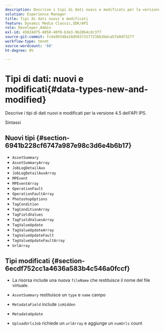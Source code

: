 ```yaml
---
description: Descrive i tipi di dati nuovi e modificati per la versione 4.5 dell'API IPS.
solution: Experience Manager
title: Tipi di dati nuovi e modificati
feature: Dynamic Media Classic,SDK/API
role: Developer,Admin
exl-id: 45024d75-8058-40f8-b3e3-9b28b4cdc3f7
source-git-commit: fcda99340a18d5037157723bb3bdca5fa9df3277
workflow-type: tm+mt
source-wordcount: '60'
ht-degree: 0%

---
```


# Tipi di dati: nuovi e modificati{#data-types-new-and-modified}

Descrive i tipi di dati nuovi e modificati per la versione 4.5 dell&#39;API IPS.

Sintassi

## Nuovi tipi {#section-6941b228cf6747a987e98c3d6e4b6b17}

* `AssetSummary`
* `AssetSummaryArray`
* `JobLogDetailAux`
* `JobLogDetailAuxArray`
* `MPEvent`
* `MPEventArray`
* `OperationFault`
* `OperationFaultArray`
* `PhotoshopOptions`
* `TagCondition`
* `TagConditionArray`
* `TagFieldValues`
* `TagFieldValuesArray`
* `TagValueUpdate`
* `TagValueUpdateArray`
* `TagValueUpdateFault`
* `TagValueUpdateFaultArray`
* `UrlArray`

## Tipi modificati {#section-6ecdf752cc1a4636a583b4c546a0fccf}

* La risorsa include una nuova `fileName` che restituisce il nome del file virtuale.
* `AssetSummary` restituisce un `type` e `name` campo

* `MetadataField` include `isHidden`

* `MetadataUpdate`
* `UploadUrlsJob` richiede un `urlArray` e aggiunge un `numUrls` count

